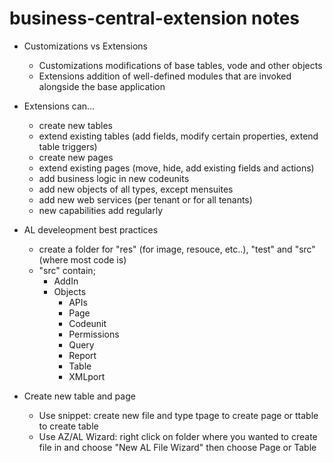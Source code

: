 # business-central-extension notes

- Customizations vs Extensions
	- Customizations
	modifications of base tables, vode and other objects
	- Extensions
	addition of well-defined modules that are invoked alongside the base application

- Extensions can...
	- create new tables
	- extend existing tables (add fields, modify certain properties, extend table triggers)
	- create new pages
	- extend existing pages (move, hide, add existing fields and actions)
	- add business logic in new codeunits
	- add new objects of all types, except mensuites
	- add new web services (per tenant or for all tenants)
	- new capabilities add regularly
  
- AL develeopment best practices
  - create a folder for "res" (for image, resouce, etc..), "test" and "src" (where most code is)
  - "src" contain;
    - AddIn
    - Objects
      - APIs
      - Page
      - Codeunit
      - Permissions
      - Query
      - Report
      - Table
      - XMLport
      
- Create new table and page
  - Use snippet: create new file and type tpage to create page or ttable to create table
  - Use AZ/AL Wizard: right click on folder where you wanted to create file in and choose "New AL File Wizard" then choose Page or Table
